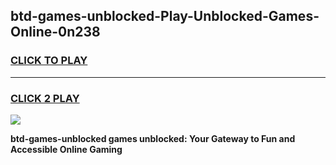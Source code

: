 
## btd-games-unblocked-Play-Unblocked-Games-Online-0n238
<h3>
<a href="https://premium76.site?title=btd-games-unblocked&ref=25A">CLICK TO PLAY</a></h3>
<hr>

<h3>
<a href="https://premium76.site?title=btd-games-unblocked&ref=25A">CLICK 2 PLAY</a>
  
</h3>

<a href="https://premium76.site?title=btd-games-unblocked&ref=25A"><img src="https://clearcache.store/games.png"></a>


**btd-games-unblocked games unblocked: Your Gateway to Fun and Accessible Online Gaming**

